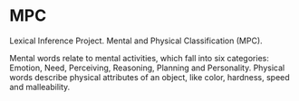 # MPC
Lexical Inference Project. Mental and Physical Classification (MPC).

Mental words relate to mental activities, which fall into six categories: Emotion, Need, Perceiving, Reasoning, Planning and Personality. Physical words describe physical attributes of an object, like color, hardness, speed and malleability. 